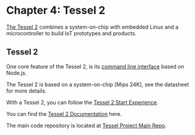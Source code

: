 # Chapter 4: Tessel 2

[The Tessel 2](http://tessel.io/) combines a system-on-chip with embedded Linux and a microcontroller to build IoT prototypes and products.

## Tessel 2

One core feature of the Tessel 2, is its [command line interface](https://tessel.io/docs/cli) based on Node.js.

The Tessel 2 is based on a system-on-chip [Mips 24K], see the datasheet for more details.

With a Tessel 2, you can follow the [Tessel 2 Start Experience](http://tessel.io/t2-start). 

You can find the [Tessel 2 Documentation](http://tessel.io/docs) here.

The main code repository is located at [Tessel Project Main Repo](https://github.com/tessel/project).
